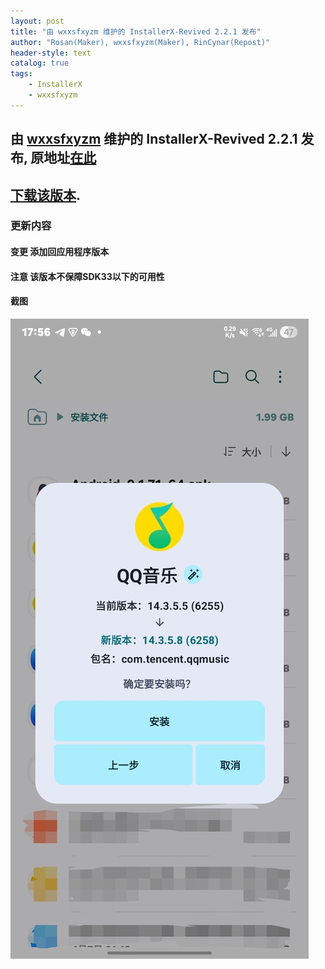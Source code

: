 ```yaml
---
layout: post
title: "由 wxxsfxyzm 维护的 InstallerX-Revived 2.2.1 发布"
author: "Rosan(Maker), wxxsfxyzm(Maker), RinCynar(Repost)"
header-style: text
catalog: true
tags:
    - InstallerX
    - wxxsfxyzm
---
```


## 由 [wxxsfxyzm](https://github.com/wxxsfxyzm) 维护的 InstallerX-Revived 2.2.1 发布, 原地址[在此](https://github.com/wxxsfxyzm/InstallerX-Revived/releases/tag/v2.2.1)
## [下载该版本](/file/InstallerX-wxxsfxyzm-2.2.1.apk).

### 更新内容

#### 变更 添加回应用程序版本
#### 注意 该版本不保障SDK33以下的可用性

#### 截图
<img src="/file/InstallerX-wxxsfxyzm-2.2.1.png" alt="A image">